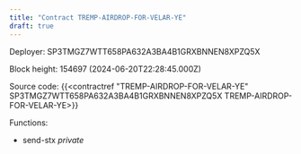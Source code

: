 ```yaml
---
title: "Contract TREMP-AIRDROP-FOR-VELAR-YE"
draft: true
---
```

Deployer: SP3TMGZ7WTT658PA632A3BA4B1GRXBNNEN8XPZQ5X


 



Block height: 154697 (2024-06-20T22:28:45.000Z)

Source code: {{<contractref "TREMP-AIRDROP-FOR-VELAR-YE" SP3TMGZ7WTT658PA632A3BA4B1GRXBNNEN8XPZQ5X TREMP-AIRDROP-FOR-VELAR-YE>}}

Functions:

* send-stx _private_
